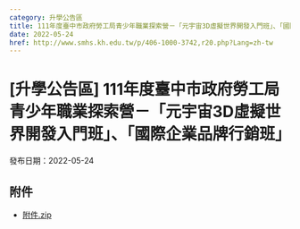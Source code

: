 ```yaml
---
category: 升學公告區
title: 111年度臺中市政府勞工局青少年職業探索營－「元宇宙3D虛擬世界開發入門班」、「國際企業品牌行銷班」
date: 2022-05-24
href: http://www.smhs.kh.edu.tw/p/406-1000-3742,r20.php?Lang=zh-tw
---
```


# [升學公告區] 111年度臺中市政府勞工局青少年職業探索營－「元宇宙3D虛擬世界開發入門班」、「國際企業品牌行銷班」

發布日期：2022-05-24



## 附件

- [附件.zip](https://www.smhs.kh.edu.tw/app/index.php?Action=downloadfile&file=WVhSMFlXTm9MelUyTDNCMFlWOHpOVEE1WHpRNE56VXpPVGxmTlRBeU9EY3VlbWx3&fname=DGGGROTSYWQO41XX50LKSWHGRK30OOLKDGUWTSKK4125MLVWKPROVTPOUSSSPKPO)
